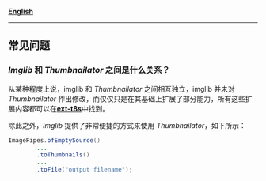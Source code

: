 
[**English**](FAQ.en.md)

------

## 常见问题

### *Imglib* 和 *Thumbnailator* 之间是什么关系？

从某种程度上说，imglib 和 *Thumbnailator* 之间相互独立，imglib 并未对 *Thumbnailator* 作出修改，而仅仅只是在其基础上扩展了部分能力，所有这些扩展内容都可以在[**ext-t8s**](/ext-t8s)中找到。

除此之外，*imglib* 提供了非常便捷的方式来使用 *Thumbnailator*，如下所示：
```java
ImagePipes.ofEmptySource()
        ...  
        .toThumbnails()
        ...
        .toFile("output filename");
```
